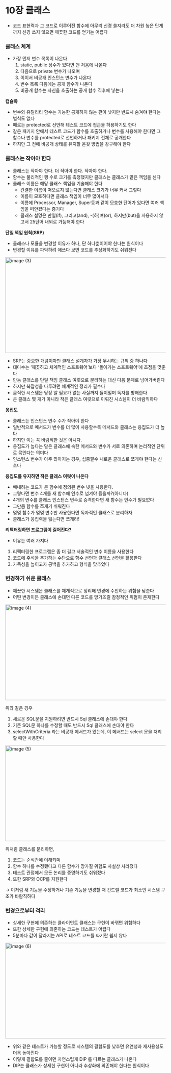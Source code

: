 # 10장 클래스
- 코드 표현력과 그 코드로 이루어진 함수에 아무리 신경 쓸지라도 더 차원 높은 단계까지 신경 쓰지 않으면 깨끗한 코드를 얻기는 어렵다

### 클래스 쳬계

- 가장 먼저 변수 목록이 나온다
    1. static, public 상수가 있다면 맨 처음에 나온다
    2. 다음으로 private 변수가 나오며
    3. 이이서 비공개 인스턴스 변수가 나온다
    4. 변수 목록 다음에는 공개 함수가 나온다
    5. 비공개 함수는 자신을 호출하는 공개 함수 직후에 넣는다

**캡슐화**

- 변수와 유틸리티 함수는 가능한 공개하지 않는 편이 낫지만 반드시 숨겨야 한다는 법칙도 없다
- 때로는 protected로 선언해 테스트 코드에 접근을 허용하기도 한다
- 같은 패키지 안에서 테스트 코드가 함수를 호출하거나 변수를 사용해야 한다면 그 함수나 변수를 protected로 선언하거나 패키지 전체로 공개한다
- 하지만 그 전에 비공개 상태를 유지할 온갖 방법을 강구해야 한다

### 클래스는 작아야 한다

- 클래스는 작아야 한다. 더 작아야 한다. 작아야 한다.
- 함수는 물리적인 행 수로 크기를 측정했지만 클래스는 클래스가 맡은 책임을 센다
- 클래스 이름은 해당 클래스 책임을 기술해야 한다
    - 간결한 이름이 떠오르지 않는다면 클래스 크기가 너무 커서 그렇다
    - 이름이 모호하다면 클래스 책임이 너무 많아서다
    - 이름에 Processor, Manager, Super등과 같이 모호한 단어가 있다면 여러 책임을 떠안겼다는 증거다
    - 클래스 설명은 만일(if), 그리고(and), -(하)며(or), 하지만(but)을 사용하지 않고서 25단어 내외로 가능해야 한다

**단일 책임 원칙(SRP)**

- 클래스나 모듈을 변경할 이유가 하나, 단 하나뿐이어야 한다는 원칙이다
- 변경할 이유를 파악하려 애쓰다 보면 코드를 추상화하기도 쉬워진다

 <img width="600" height="300" alt="image (3)" src="https://github.com/user-attachments/assets/6c0d7b19-028f-4e5c-b6e1-98115ae7e9b7" />

- SRP는 중요한 개념이자만 클래스 설계자가 가장 무시하는 규칙 중 하나다
- 대다수는 ‘깨끗하고 체계적인 소프트웨어’보다 ‘돌아가는 소프트웨어’에 초점을 맞춘다
- 만능 클래스를 단일 책임 클래스 여럿으로 분리하는 대신 다음 문제로 넘어가버린다
- 하지만 복잡성을 다루려면 체계적인 정리가 필수다
- 큼직한 시스템은 당장 알 필요가 없는 사실까지 들이밀며 독자를 방해한다
- 큰 클래스 몇 개가 아니라 작은 클래스 여럿으로 이뤄진 시스템이 더 바람직하다

**응집도**

- 클래스는 인스턴스 변수 수가 작아야 한다
- 일반적으로 메서드가 변수를 더 많이 사용할수록 메서드와 클래스는 응집도가 더 높다
- 하지만 이는 꼭 바람직한 것은 아니다.
- 응집도가 높다는 말은 클래스에 속한 메서드와 변수가 서로 의존하며 논리적인 단위로 묶인다는 의미다
- 인스턴스 변수가 아주 많아지는 경우, 십중팔수 새로운 클래스로 쪼개야 한다는 신호다

**응집도를 유지하면 작은 클래스 여럿이 나온다**

- 빼내려는 코드가 큰 함수에 정의된 변수 넷을 사용한다.
- 그렇다면 변수 4개를 새 함수에 인수로 넘겨야 옳을까?(아니다)
- 4개의 변수를 클래스 인스턴스 변수로 승격한다면 새 함수는 인수가 필요없다
- 그만큼 함수를 쪼개기 쉬워진다
- 몇몇 함수가 몇몇 변수만 사용한다면 독자적인 클래스로 분리하자
- 클래스가 응집력을 잃는다면 쪼개라!

**리팩터링하면 프로그램이 길어진다?**

- 이유는 여러 가지다
1. 리팩터링한 프로그램은 좀 더 길고 서술적인 변수 이름을 사용한다
2. 코드에 주석을 추가하는 수단으로 함수 선언과 클래스 선언을 활용한다
3. 가독성을 높이고자 공백을 추가하고 형식을 맞추었다

### 변경하기 쉬운 클래스

- 깨끗한 시스템은 클래스를 체계적으로 정리해 변경에 수반하는 위험을 낮춘다
- 어떤 변경이든 클래스에 손대면 다른 코드를 망가뜨릴 잠정적인 위험이 존재한다

<img width="600" height="300" alt="image (4)" src="https://github.com/user-attachments/assets/3cbc5e8d-76c7-415c-a3d4-a5bcc2e73212" />

위와 같은 경우

1. 새로운 SQL문을 지원하려면 반드시 Sql 클래스에 손대야 한다
2. 기존 SQL문 하나를 수정할 때도 반드시 Sql 클래스에 손대야 한다
3. selectWithCriteria 라는 비공개 메서드가 있는데, 이 메서드는 select 문을 처리할 때만 사용한다

<img width="600" height="300" alt="image (5)" src="https://github.com/user-attachments/assets/f85d878e-8e40-407a-bab1-62e7221bf0ec" />

위처럼 클래스를 분리하면,

1. 코드는 순식간에 이해되며
2. 함수 하나를 수정했다고 다른 함수가 망가질 위험도 사실상 사라졌다
3. 테스트 관점에서 모든 논리를 증명하기도 쉬워졌다
4. 또한 SRP와 OCP를 지원한다

→ 이처럼 새 기능을 수정하거나 기존 기능을 변경할 때 건드릴 코드가 최소인 시스템 구조가 바람직하다

### 변경으로부터 격리

- 상세한 구현에 의존하는 클라이언트 클래스는 구현이 바뀌면 위험하다
- 또한 상세한 구현에 의존하는 코드는 테스트가 어렵다
- 5분마다 값이 달라지는 API로 테스트 코드를 짜기란 쉽지 않다

<img width="600" height="300" alt="image (6)" src="https://github.com/user-attachments/assets/3ea9508c-8131-48bd-ad96-1f11364b9731" />

- 위와 같은 테스트가 가능할 정도로 시스템의 결합도를 낮추면 유연성과 재사용성도 더욱 높아진다
- 이렇게 결합도를 줄이면 자연스럽게 DIP 를 따르는 클래스가 나온다
- DIP는 클래스가 상세한 구현이 아니라 추상화에 의존해야 한다는 원칙이다
